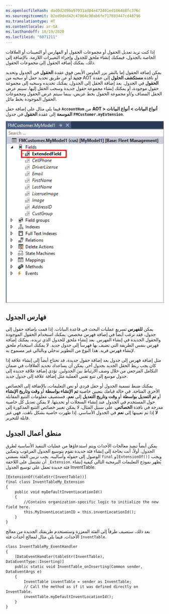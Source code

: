 ```yaml
---
ms.openlocfilehash: dad0d209ba97031ad84e472401ed1064b8fc376c
ms.sourcegitcommit: 82ed9ded42c47064c90ab6fe717893447cd48796
ms.translationtype: HT
ms.contentlocale: ar-SA
ms.lasthandoff: 10/19/2020
ms.locfileid: "6071211"
---
```

إذا كنت تريد تعديل الحقول أو مجموعات الحقول أو الفهارس أو التعيينات أو العلاقات الخاصة بالجدول، فيمكنك إنشاء ملحق للجدول وإجراء التغييرات اللازمة. بالإضافة إلى ذلك، يمكنك إضافة الحقول إلى مجموعات الحقول. 

يمكن إضافة الحقول إما بالنقر بزر الماوس الأيمن فوق عقدة **الحقول** في الجدول وتحديد **جديد** أو عن طريق تحديد حقل أو سحبه من AOT أو نافذة **مستكشف الحلول** إلى عقدة **الحقول** في الجدول. بعد إضافة الحقل إلى الجدول، يمكنك تحديده وسحبه إلى مجموعة حقول موجودة، أو يمكنك إنشاء مجموعة حقول جديدة وسحب الحقل إليها. سيتم عرض الحقل المضاف و/أو مجموعة الحقول بخط عريض، بينما سيتم عرض الحقول ومجموعات الحقول الموجودة بخط مائل.

فيما يلي مثال على إضافة حقل **`AccountNum`** من **AOT > أنواع البيانات > أنواع البيانات الموسعة** إلى عقدة **الحقول** في جدول **`FMCustomer.myExtension`**.

![هذه لقطة شاشة من Visual Studio تُظهر إضافة حقل AccountNum إلى ملحق جدول FMCustomer.](../media/table-extension.png)

## <a name="table-indexes"></a>فهارس الجدول

يمكن **للفهرس** تسريع عمليات البحث في قاعدة البيانات. إذا قمت بإضافة حقول إلى جدول، فقد ترغب أيضاً في إضافة فهرس مخصص. يمكنك استخدام الحقول الموجودة والحقول الجديدة في إنشاء الفهرس. بعد إنشاء ملحق للجدول الذي تريده، يمكنك إضافة فهرس بنفس الطريقة التي تضيف بها فهرساً إلى جدول جديد. لا يمكنك استخدام ملحق لإنشاء فهرس فريد. هذا النوع من التطوير تدخلي وبالتالي غير مسموح به. 

مثل إضافة فهرس إلى جدول بعد إضافة حقول جديدة، قد تحتاج أيضاً إلى إنشاء علاقة إذا كان يجب ربط الحقل الجديد بجدول آخر. يمكن أن يساعدك تحديد العلاقات في ضمان التكامل المرجعي من خلال وصف الارتباط بين الجدولين. تؤدي إضافة علاقة جديدة إلى جدول موسع إلى تتبع نفس العملية مثل إضافة علاقة إلى جدول جديد.

يمكنك ضبط تسمية الجدول أو حقل فردي أو نص التعليمات، بالإضافة إلى الخصائص الأخرى المتاحة. في حالة قيامك بتعيين خاصية **تم الإنشاء بواسطة** أو **وقت وتاريخ الإنشاء** أو **تم التعديل بواسطة** أو **وقت وتاريخ التعديل** إلى **نعم**، فستضيف معلومات التتبع المقابلة حول المستخدم في الجدول عند إنشاء السجلات أو تحديثها. لا يمكن تعديل كل خاصية مدرجة في نافذة **الخصائص**. على سبيل المثال، لا يمكن تغيير خصائص التتبع المذكورة إلى **لا** إذا تم تعيينها إلى **نعم** في الجدول الأساسي. إذا ظهرت خاصية بشكل باهت، فهي غير قابلة للتحرير.

## <a name="table-business-logic"></a>منطق أعمال الجدول

يمكن أيضاً تنفيذ معالجات الأحداث ويتم استدعاؤها من عمليات التنفيذ الأساسية لطرق الجدول. أولاً، أنت بحاجة إلى إنشاء فئة جديدة تقوم بتوسيع الجدول المرغوب وتمكين الوصول إلى حقوله وأساليبه. يجب تزيين الفئة بسمتي `final` و`[ExtensionOf()]` ويجب أن تشتمل على اللاحقة `_Extension`. يُظهر نموذج التعليمات البرمجية التالي كيفية إنشاء فئة جديدة تعمل على توسيع الجدول InventTable.
```xpp
[ExtensionOf(tableStr(InventTable))]
final class InventTableMy_Extension
{
    public void myDefaultInventLocationId()
    {
        //Contains organization-specific logic to initialize the new field here.
        this.MyInventLocationID = this.inventLocationId();
    }
}
```
بعد ذلك، ستضيف طرقاً إلى الفئة المعززة وستستخدم طريقتك الجديدة من معالج الأحداث. فيما يلي مثال لمعالج أحداث فئة `InventTable`.
```xpp
class InventTableMy_EventHandler
{
    [DataEventHandler(tableStr(InventTable), DataEventType::Inserting)]
    public static void InventTable_onInserting(Common sender, DataEventArgs e)
    {
        InventTable inventTable = sender as InventTable;
        // Call the method as if it was defined directly on InventTable.
        inventTable.myDefaultInventLocationId();
    }
}
```
